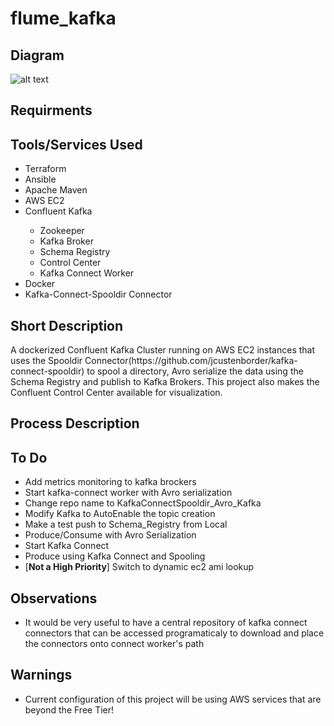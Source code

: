 # flume_kafka
<h2>
  Diagram
</h2>

![alt text](https://github.com/tigstep/flume_kafka/blob/master/diagrams/kafka_connect_spooldir.jpg)
<h2>
  Requirments
</h2>
<h2>
  Tools/Services Used
</h2>
<ul>
  <li>Terraform</li>
  <li>Ansible</li>
  <li>Apache Maven</li>
  <li>AWS EC2</li>
  <li>Confluent Kafka</li>
    <ul>
      <li>Zookeeper</li>
      <li>Kafka Broker</li>
      <li>Schema Registry</li>
      <li>Control Center</li>
      <li>Kafka Connect Worker</li>
    </ul>
  <li>Docker</li>
  <li>Kafka-Connect-Spooldir Connector</li>
</ul>
<h2>
  Short Description
</h2>
A dockerized Confluent Kafka Cluster running on AWS EC2 instances that uses the Spooldir Connector(https://github.com/jcustenborder/kafka-connect-spooldir) to spool a directory, Avro serialize the data using the Schema Registry and publish to Kafka Brokers. This project also makes the Confluent Control Center available for visualization.  
<h2>
  Process Description
</h2>  
<h2>
  To Do
</h2>
<ul>
  <li>Add metrics monitoring to kafka brockers</li>
  <li>Start kafka-connect worker with Avro serialization</li>
  <li>Change repo name to KafkaConnectSpooldir_Avro_Kafka</li>
  <li>Modify Kafka to AutoEnable the topic creation</li>
  <li>Make a test push to Schema_Registry from Local</li>
  <li>Produce/Consume with Avro Serialization</li>
  <li>Start Kafka Connect</li>
  <li>Produce using Kafka Connect and Spooling</li>
  <li>[<b>Not a High Priority</b>] Switch to dynamic ec2 ami lookup</li>
</ul>
<h2>
Observations
</h2>
<ul>
  <li>It would be very useful to have a central repository of kafka connect connectors that can be accessed programaticaly to download and place the connectors onto connect worker's path</li>
</ul>
<h2>
  Warnings
</h2>
<ul>
  <li>Current configuration of this project will be using AWS services that are beyond the Free Tier!</li>
</ul>
